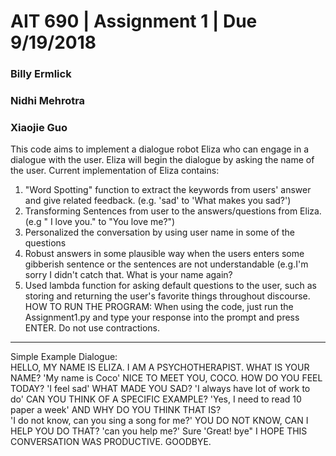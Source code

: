 # AIT 690 | Assignment 1 | Due 9/19/2018
### Billy Ermlick
### Nidhi Mehrotra
### Xiaojie Guo
This code aims to implement a dialogue robot Eliza who can engage in a dialogue with the user.
Eliza will begin the dialogue by asking the name of the user. Current implementation of Eliza contains:
1)	"Word Spotting" function to extract the keywords from users' answer and give related feedback. (e.g. 'sad' to 'What makes you sad?')
2)	 Transforming Sentences from user to the answers/questions from Eliza.(e.g " I love you." to "You love me?")
3)	Personalized the conversation by using user name in some of the questions
4)	Robust answers in some plausible way when the users enters some gibberish sentence or the sentences are not understandable (e.g.I'm sorry I didn't catch that. What is your name again?
5)	Used lambda function for asking default questions to the user, such as storing and returning the user's favorite things throughout discourse.
HOW TO RUN THE PROGRAM:
When using the code, just run the Assignment1.py and type your response into the prompt and press ENTER. Do not use contractions.
***********************************************************************************
Simple Example Dialogue: <br>
HELLO, MY NAME IS ELIZA. I AM A PSYCHOTHERAPIST. WHAT IS YOUR NAME?
    'My name is Coco'
NICE TO MEET YOU, COCO. HOW DO YOU FEEL TODAY?
    'I feel sad'
WHAT MADE YOU SAD?
    'I always have lot of work to do'
CAN YOU THINK OF A SPECIFIC EXAMPLE?
    'Yes, I need to read 10 paper a week'
AND WHY DO YOU THINK THAT IS? 	
   'I do not know, can you sing a song for me?'
YOU DO NOT KNOW, CAN I HELP YOU DO THAT?
    'can you help me?'
Sure
    'Great! bye"
I HOPE THIS CONVERSATION WAS PRODUCTIVE. GOODBYE.

